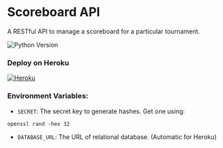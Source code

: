 # Scoreboard API

A RESTful API to manage a scoreboard for a particular tournament.

![Python Version](https://img.shields.io/badge/python-3.9.7-blue.svg)

### Deploy on Heroku

[![Heroku](https://img.shields.io/badge/heroku-blue.svg)](https://heroku.com/deploy)

### Environment Variables:

* `SECRET`: The secret key to generate hashes. Get one using:

```shell
openssl rand -hex 32
```

* `DATABASE_URL`: The URL of relational database. (Automatic for Heroku)
